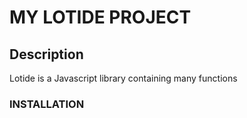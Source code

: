 # MY LOTIDE PROJECT

## Description

Lotide is a Javascript library containing many functions

### INSTALLATION